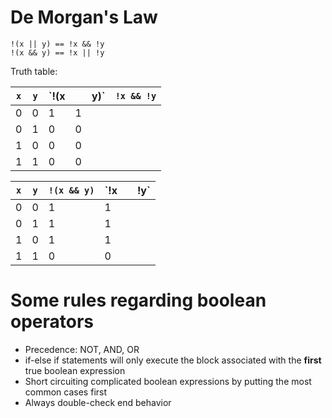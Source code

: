 # De Morgan's Law

```
!(x || y) == !x && !y
!(x && y) == !x || !y
```

Truth table:

| `x` | `y` | `!(x |     | y)` | `!x && !y` |
| --- | --- | ---- | --- | --- | ---------- |
| 0   | 0   | 1    | 1   |
| 0   | 1   | 0    | 0   |
| 1   | 0   | 0    | 0   |
| 1   | 1   | 0    | 0   |

| `x` | `y` | `!(x && y)` | `!x |     | !y` |
| --- | --- | ----------- | --- | --- | --- |
| 0   | 0   | 1           | 1   |
| 0   | 1   | 1           | 1   |
| 1   | 0   | 1           | 1   |
| 1   | 1   | 0           | 0   |

# Some rules regarding boolean operators

- Precedence: NOT, AND, OR
- if-else if statements will only execute the block associated with the **first** true boolean expression
- Short circuiting complicated boolean expressions by putting the most common cases first
- Always double-check end behavior
